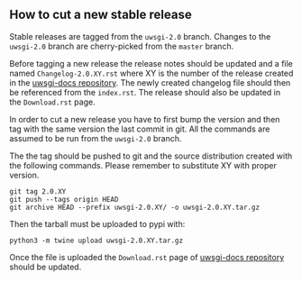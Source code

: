 ## How to cut a new stable release

Stable releases are tagged from the `uwsgi-2.0` branch. Changes to the `uwsgi-2.0` branch are
cherry-picked from the `master` branch.

Before tagging a new release the release notes should be updated and a file named
`Changelog-2.0.XY.rst` where XY is the number of the release created in
the [uwsgi-docs repository](https://github.com/unbit/uwsgi-docs). The newly created changelog file
should then be referenced from the `index.rst`. The release should also be updated in the `Download.rst`
page.

In order to cut a new release you have to first bump the version and then tag with the same version
the last commit in git. All the commands are assumed to be run from the `uwsgi-2.0` branch.

The the tag should be pushed to git and the source distribution created with the following commands.
Please remember to substitute XY with proper version.

```
git tag 2.0.XY
git push --tags origin HEAD
git archive HEAD --prefix uwsgi-2.0.XY/ -o uwsgi-2.0.XY.tar.gz
```

Then the tarball must be uploaded to pypi with:

```
python3 -m twine upload uwsgi-2.0.XY.tar.gz
```

Once the file is uploaded the `Download.rst` page of [uwsgi-docs repository](https://github.com/unbit/uwsgi-docs)
should be updated.
